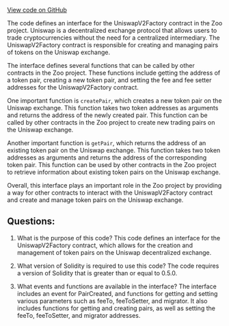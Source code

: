 [View code on GitHub](zoo-labs/zoo/blob/master/contracts/src/uniswapv2/interfaces/IUniswapV2Factory.sol)

The code defines an interface for the UniswapV2Factory contract in the Zoo project. Uniswap is a decentralized exchange protocol that allows users to trade cryptocurrencies without the need for a centralized intermediary. The UniswapV2Factory contract is responsible for creating and managing pairs of tokens on the Uniswap exchange.

The interface defines several functions that can be called by other contracts in the Zoo project. These functions include getting the address of a token pair, creating a new token pair, and setting the fee and fee setter addresses for the UniswapV2Factory contract.

One important function is `createPair`, which creates a new token pair on the Uniswap exchange. This function takes two token addresses as arguments and returns the address of the newly created pair. This function can be called by other contracts in the Zoo project to create new trading pairs on the Uniswap exchange.

Another important function is `getPair`, which returns the address of an existing token pair on the Uniswap exchange. This function takes two token addresses as arguments and returns the address of the corresponding token pair. This function can be used by other contracts in the Zoo project to retrieve information about existing token pairs on the Uniswap exchange.

Overall, this interface plays an important role in the Zoo project by providing a way for other contracts to interact with the UniswapV2Factory contract and create and manage token pairs on the Uniswap exchange.
## Questions: 
 1. What is the purpose of this code?
   This code defines an interface for the UniswapV2Factory contract, which allows for the creation and management of token pairs on the Uniswap decentralized exchange.

2. What version of Solidity is required to use this code?
   The code requires a version of Solidity that is greater than or equal to 0.5.0.

3. What events and functions are available in the interface?
   The interface includes an event for PairCreated, and functions for getting and setting various parameters such as feeTo, feeToSetter, and migrator. It also includes functions for getting and creating pairs, as well as setting the feeTo, feeToSetter, and migrator addresses.